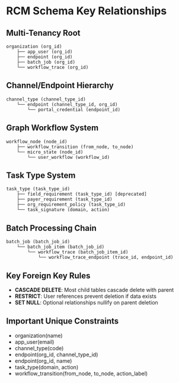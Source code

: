 # RCM Schema Key Relationships

## Multi-Tenancy Root
```
organization (org_id)
    ├── app_user (org_id)
    ├── endpoint (org_id)
    ├── batch_job (org_id)
    └── workflow_trace (org_id)
```

## Channel/Endpoint Hierarchy
```
channel_type (channel_type_id)
    └── endpoint (channel_type_id, org_id)
        └── portal_credential (endpoint_id)
```

## Graph Workflow System
```
workflow_node (node_id)
    ├── workflow_transition (from_node, to_node)
    └── micro_state (node_id)
        └── user_workflow (workflow_id)
```

## Task Type System
```
task_type (task_type_id)
    ├── field_requirement (task_type_id) [deprecated]
    ├── payer_requirement (task_type_id)
    ├── org_requirement_policy (task_type_id)
    └── task_signature (domain, action)
```

## Batch Processing Chain
```
batch_job (batch_job_id)
    └── batch_job_item (batch_job_id)
        └── workflow_trace (batch_job_item_id)
            └── workflow_trace_endpoint (trace_id, endpoint_id)
```

## Key Foreign Key Rules
- **CASCADE DELETE**: Most child tables cascade delete with parent
- **RESTRICT**: User references prevent deletion if data exists
- **SET NULL**: Optional relationships nullify on parent deletion

## Important Unique Constraints
- organization(name)
- app_user(email)
- channel_type(code)
- endpoint(org_id, channel_type_id)
- endpoint(org_id, name)
- task_type(domain, action)
- workflow_transition(from_node, to_node, action_label)